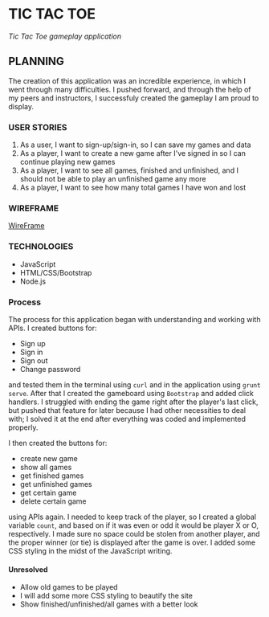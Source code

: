# **TIC TAC TOE**
*Tic Tac Toe gameplay application*

## PLANNING

The creation of this application was an incredible experience, in which I went through many difficulties. I pushed forward, and through the help of my peers and instructors, I successfuly created the gameplay I am proud to display.

### USER STORIES
1. As a user, I want to sign-up/sign-in, so I can save my games and data
2. As a player, I want to create a new game after I've signed in so I can continue playing new games
3. As a player, I want to see all games, finished and unfinished, and I should not be able to play an unfinished game any more
4. As a player, I want to see how many total games I have won and lost

### WIREFRAME
[WireFrame](public/WireFrameProject1.pdf)

### TECHNOLOGIES
* JavaScript
* HTML/CSS/Bootstrap
* Node.js

### Process

The process for this application began with understanding and working with APIs. I created buttons for:

* Sign up
* Sign in
* Sign out
* Change password

and tested them in the terminal using `curl` and in the application using `grunt serve`. After that I created the gameboard using `Bootstrap` and added click handlers. I struggled with ending the game right after the player's last click, but pushed that feature for later because I had other necessities to deal with; I solved it at the end after everything was coded and implemented properly.

I then created the buttons for:

* create new game
* show all games
* get finished games
* get unfinished games
* get certain game
* delete certain game

using APIs again. I needed to keep track of the player, so I created a global variable `count`, and based on if it was even or odd it would be player X or O, respectively. I made sure no space could be stolen from another player, and the proper winner (or tie) is displayed after the game is over.
I added some CSS styling in the midst of the JavaScript writing.

#### Unresolved
* Allow old games to be played
* I will add some more CSS styling to beautify the site
* Show finished/unfinished/all games with a better look
